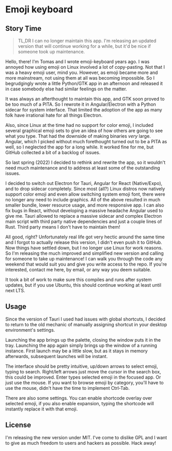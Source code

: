 # Emoji keyboard

## Story Time

> TL,DR I can no longer maintain this app. I'm releasing an updated version that will continue
> working for a while, but it'd be nice if someone took up maintenance.

Hello, there! I'm Tomas and I wrote emoji-keyboard years ago. I was annoyed how using emoji on Linux
involved a lot of copy-pasting. Not that I was a heavy emoji user, mind you. However, as emoji became
more and more mainstream, not using them at all was becoming impossible. So I begrudgingly wrote a little
Python/GTK app in an afternoon and released it in case somebody else had similar feelings on the matter.

It was always an afterthought to maintain this app, and GTK soon proved to be too much of a PITA.
So I rewrote it in Angular/Electron with a Python sidecar for system interface. That limited the
adoption of the app as many folk have irrational hate for all things Electron.

Also, since Linux at the time had no support for color emoji, I included several graphical emoji
sets to give an idea of how others are going to see what you type. That had the downside of making
binaries *very* large. Angular, which I picked without much forethought turned out to be a PITA
as well, so I neglected the app for a long while. It worked fine for me, but GitHub collected a bit
of a backlog of issues.

So last spring (2022) I decided to rethink and rewrite the app, so it wouldn't need much
maintenance and to address at least some of the outstanding issues.

I decided to switch out Electron for Tauri, Angular for React (Native/Expo), and to drop sidecar completely.
Since most (all?) Linux distros now natively support color emoji and even allow switching system emoji font,
there were no longer any need to include graphics. All of the above resulted in much smaller bundle, lower
resource usage, and more responsive app. I can also fix bugs in React, without developing a massive headache
Angular used to give me. Tauri allowed to replace a massive sidecar and complex Electron main script with
third party native dependencies and just a couple lines of Rust. Third party means I don't have to maintain
them!

All good, right? Unfortunately real life got very hectic around the same time and I forgot to actually release
this version, I didn't even push it to GitHub. Now things have settled down, but I no longer use Linux for work
reasons. So I'm releasing the much improved and simplified new version and calling for someone to take up
maintenance! I can walk you through the code any weekend that would suit you and give you write access to the repo.
If you're interested, contact me here, by email, or any way you deem suitable.

It took a bit of work to make sure this compiles and runs after system updates, but if you use Ubuntu, this
should continue working at least until next LTS.

## Usage

Since the version of Tauri I used had issues with global shortcuts, I decided to return to the old mechanic
of manually assigning shortcut in your desktop environment's settings.

Launching the app brings up the palette, closing the window puts it in the tray. Launching the app again
simply brings up the window of a running instance. First launch may be a little slow, but as it stays in
memory afterwards, subsequent launches will be instant.

The interface should be pretty intuitive, up/down arrows to select emoji, typing to search. Right/left arrows
just move the cursor in the search box, this could be improved. Enter types selected emoji in the focused app.
Or just use the mouse. If you want to browse emoji by category, you'll have to use the mouse, didn't have the
time to implement Ctrl-Tab.

There are also some settings. You can enable shortcode overlay over selected emoji, if you also enable expansion,
typing the shortcode will instantly replace it with that emoji.

## License

I'm releasing the new version under MIT. I've come to dislike GPL and I want to give as much freedom to
users and hackers as possible. Hack away!
